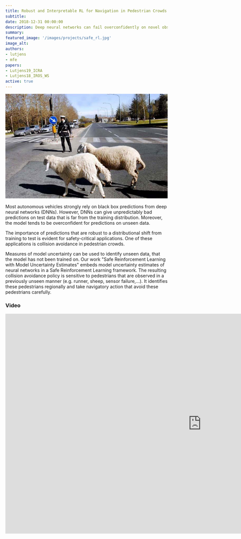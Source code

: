 ```yaml
---
title: Robust and Interpretable RL for Navigation in Pedestrian Crowds
subtitle:
date: 2018-12-31 00:00:00
description: Deep neural networks can fail overconfidently on novel observations. This work pioneers a reinforcement learning framework that reasons about the predictive confidence and is more robust to novel observations.
summary: 
featured_image: '/images/projects/safe_rl.jpg'
image_alt: 
authors:
- lutjens
- mfe
papers:
- Lutjens19_ICRA
- Lutjens18_IROS_WS
active: true
---
```


![](/images/projects/safe_rl.jpg)

Most autonomous vehicles strongly rely on black box predictions from deep neural networks (DNNs). However, DNNs can give unpredictably bad predictions on test data that is far from the training distribution. Moreover, the model tends to be overconfident for predictions on unseen data.

The importance of predictions that are robust to a distributional shift from training to test is evident for safety-critical applications. One of these applications is collision avoidance in pedestrian crowds.

Measures of model uncertainty can be used to identify unseen data, that the model has not been trained on. Our work "Safe Reinforcement Learning with Model Uncertainty Estimates" embeds model uncertainty estimates of neural networks in a Safe Reinforcement Learning framework. The resulting collision avoidance policy is sensitive to pedestrians that are observed in a previously unseen manner (e.g. runner, sheep, sensor failure,...). It identifies these pedestrians regionally and take navigatory action that avoid these pedestrians carefully. 

### Video

<iframe width="1216" height="684" src="https://www.youtube.com/embed/7vwQkSS0D-g" frameborder="0" allow="accelerometer; autoplay; encrypted-media; gyroscope; picture-in-picture" allowfullscreen></iframe>
